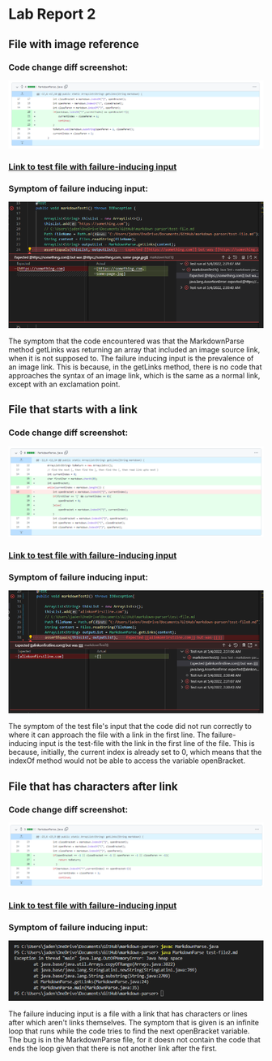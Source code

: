 # Lab Report 2

## File with image reference
### Code change diff screenshot:
![code diff](images/lab-report-2-1.png)
### [Link to test file with failure-inducing input](https://jadenbanawa.github.io/markdown-parser/test-file.md)
### Symptom of failure inducing input:
![symptom of failure inducing input](images/lab-report-2-2.png)

The symptom that the code encountered was that the MarkdownParse method getLinks was returning an array that included an image source link, when it is not supposed to. The failure inducing input is the prevalence of an image link. This is because, in the getLinks method, there is no code that approaches the syntax of an image link, which is the same as a normal link, except with an exclamation point.


## File that starts with a link
### Code change diff screenshot:
![code diff](images/lab-report-2-3.png)
### [Link to test file with failure-inducing input](https://jadenbanawa.github.io/markdown-parser/test-file8.md)
### Symptom of failure inducing input:
![symptom of failure inducing input](images/lab-report-2-4.png)

The symptom of the test file's input that the code did not run correctly to where it can approach the file with a link in the first line. The failure-inducing input is the test-file with the link in the first line of the file. This is because, initially, the current index is already set to 0, which means that the indexOf method would not be able to access the variable openBracket. 

## File that has characters after link
### Code change diff screenshot:
![code diff](images/lab-report-2-5.png)
### [Link to test file with failure-inducing input](https://jadenbanawa.github.io/markdown-parser/test-file2.md)
### Symptom of failure inducing input:
![symptom of failure inducing input](images/lab-report-2-6.png)

The failure inducing input is a file with a link that has characters or lines after which aren't links themselves. The symptom that is given is an infinite loop that runs while the code tries to find the next openBracket variable. The bug is in the MarkdownParse file, for it doesn not contain the code that ends the loop given that there is not another link after the first.

